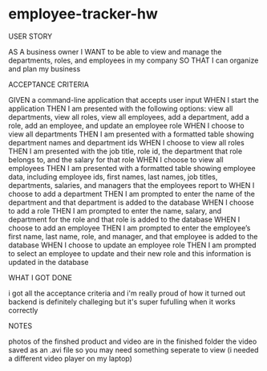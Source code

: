# employee-tracker-hw

USER STORY

AS A business owner
I WANT to be able to view and manage the departments, roles, and employees in my company
SO THAT I can organize and plan my business




ACCEPTANCE CRITERIA

GIVEN a command-line application that accepts user input
WHEN I start the application
THEN I am presented with the following options: view all departments, view all roles, view all employees, add a department, add a role, add an employee, and update an employee role
WHEN I choose to view all departments
THEN I am presented with a formatted table showing department names and department ids
WHEN I choose to view all roles
THEN I am presented with the job title, role id, the department that role belongs to, and the salary for that role
WHEN I choose to view all employees
THEN I am presented with a formatted table showing employee data, including employee ids, first names, last names, job titles, departments, salaries, and managers that the employees report to
WHEN I choose to add a department
THEN I am prompted to enter the name of the department and that department is added to the database
WHEN I choose to add a role
THEN I am prompted to enter the name, salary, and department for the role and that role is added to the database
WHEN I choose to add an employee
THEN I am prompted to enter the employee’s first name, last name, role, and manager, and that employee is added to the database
WHEN I choose to update an employee role
THEN I am prompted to select an employee to update and their new role and this information is updated in the database 



WHAT I GOT DONE

i got all the acceptance criteria and i'm really proud of how it turned out
backend is definitely challeging but it's super fufulling when it works correctly



NOTES

photos of the finshed product and video are in the finished folder
the video saved as an .avi file so you may need something seperate to view (i needed a different video player on my laptop)
